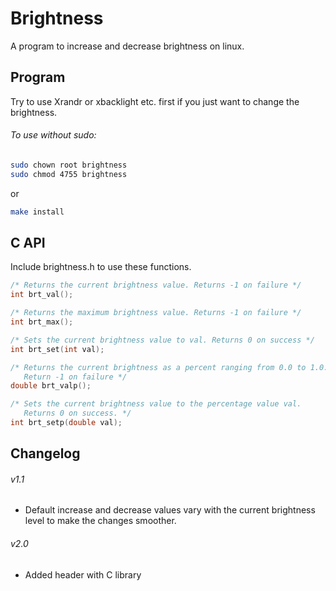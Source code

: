 # Brightness
A program to increase and decrease brightness on linux.  

## Program
Try to use Xrandr or xbacklight etc. first if you just want to change the brightness.

###### To use without sudo:
```Bash
sudo chown root brightness
sudo chmod 4755 brightness
```
or
```Bash
make install
```

## C API

Include brightness.h to use these functions.

```C
/* Returns the current brightness value. Returns -1 on failure */
int brt_val();

/* Returns the maximum brightness value. Returns -1 on failure */
int brt_max();

/* Sets the current brightness value to val. Returns 0 on success */
int brt_set(int val);

/* Returns the current brightness as a percent ranging from 0.0 to 1.0.
   Return -1 on failure */
double brt_valp();

/* Sets the current brightness value to the percentage value val.
   Returns 0 on success. */
int brt_setp(double val);
```

## Changelog
###### v1.1
 - Default increase and decrease values vary with the current brightness level to make the changes smoother.

###### v2.0
 - Added header with C library
